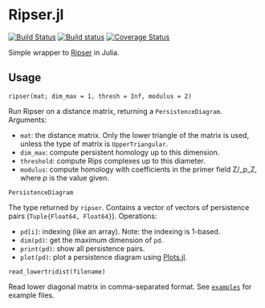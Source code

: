 # Ripser.jl

[![Build Status](https://travis-ci.org/mtsch/Ripser.jl.svg?branch=master)](https://travis-ci.org/mtsch/Ripser.jl)
[![Build status](https://ci.appveyor.com/api/projects/status/le4fbrk5hsgnf3ax?svg=true)](https://ci.appveyor.com/project/mtsch/ripser-jl)
[![Coverage Status](https://coveralls.io/repos/github/mtsch/Ripser.jl/badge.svg?branch=master)](https://coveralls.io/github/mtsch/Ripser.jl?branch=master)

Simple wrapper to [Ripser](https://github.com/Ripser/ripser) in Julia.

## Usage

```
ripser(mat; dim_max = 1, thresh = Inf, modulus = 2)
```

Run Ripser on a distance matrix, returning a `PersistenceDiagram`. Arguments:

* `mat`: the distance matrix. Only the lower triangle of the matrix is used,
  unless the type of matrix is `UpperTriangular`.
* `dim_max`: compute persistent homology up to this dimension.
* `threshold`: compute Rips complexes up to this diameter.
* `modulus`: compute homology with coefficients in the primer field Z/_p_Z,
  where _p_ is the value given.

```
PersistenceDiagram
```

The type returned by `ripser`. Contains a vector of vectors of persistence pairs
(`Tuple{Float64, Float64}`). Operations:

* `pd[i]`: indexing (like an array). Note: the indexing is 1-based.
* `dim(pd)`: get the maximum dimension of `pd`.
* `print(pd)`: show all persistence pairs.
* `plot(pd)`: plot a persistence diagram using
  [Plots.jl](https://github.com/JuliaPlots/Plots.jl).

```
read_lowertridist(filename)
```

Read lower diagonal matrix in comma-separated format. See
[`examples`](`examples`) for example files.
